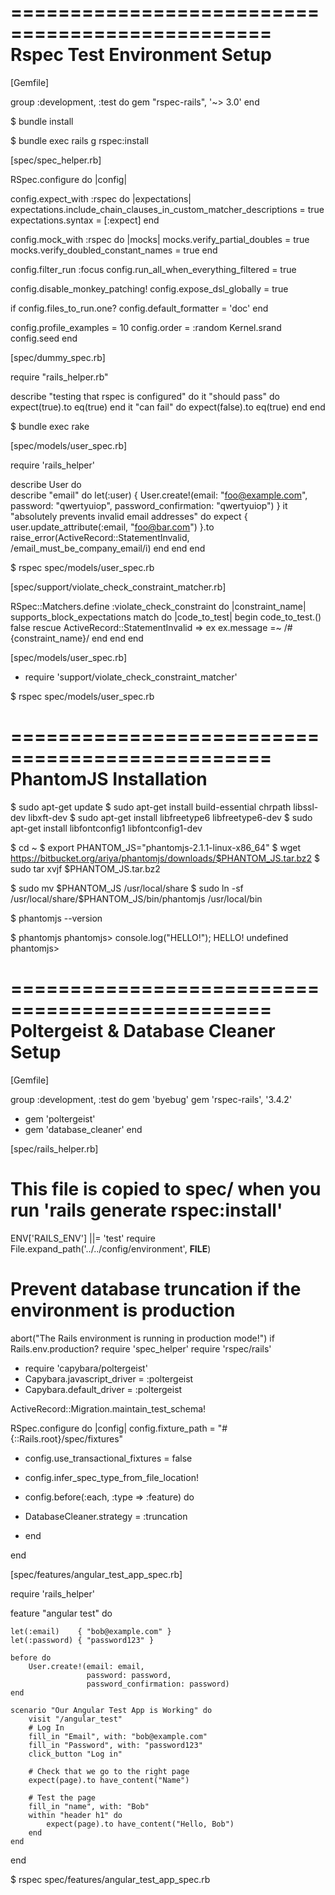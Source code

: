 ================================================
Rspec Test Environment Setup
================================================

[Gemfile]

group :development, :test do 
	gem "rspec-rails", '~> 3.0' 
end

$ bundle install

$ bundle exec rails g rspec:install

[spec/spec_helper.rb]

RSpec.configure do |config|

  config.expect_with :rspec do |expectations|
    expectations.include_chain_clauses_in_custom_matcher_descriptions = true
    expectations.syntax = [:expect]
  end

  config.mock_with :rspec do |mocks|
    mocks.verify_partial_doubles = true
    mocks.verify_doubled_constant_names = true
  end

  config.filter_run :focus
  config.run_all_when_everything_filtered = true

  config.disable_monkey_patching!
  config.expose_dsl_globally = true

  if config.files_to_run.one?
    config.default_formatter = 'doc'
  end

  config.profile_examples = 10
  config.order = :random
  Kernel.srand config.seed
end

[spec/dummy_spec.rb]

require "rails_helper.rb"

describe "testing that rspec is configured" do
	it "should pass" do 
		expect(true).to eq(true)
	end
	it "can fail" do 
		expect(false).to eq(true)
	end
end

$ bundle exec rake

[spec/models/user_spec.rb]

require 'rails_helper'

describe User do  
	describe "email" do
		let(:user) {
			User.create!(email: "foo@example.com",
						 password: "qwertyuiop",
						 password_confirmation: "qwertyuiop")
		}
		it "absolutely prevents invalid email addresses" do 
			expect {
				user.update_attribute(:email, "foo@bar.com")
			}.to raise_error(ActiveRecord::StatementInvalid,
							 /email_must_be_company_email/i)
		end
	end
end

$ rspec spec/models/user_spec.rb

[spec/support/violate_check_constraint_matcher.rb]

RSpec::Matchers.define :violate_check_constraint do |constraint_name|
	supports_block_expectations
	match do |code_to_test|
		begin
			code_to_test.()
			false
		rescue ActiveRecord::StatementInvalid => ex 
			ex.message =~ /#{constraint_name}/
		end
	end
end

[spec/models/user_spec.rb]

+ require 'support/violate_check_constraint_matcher'

$ rspec spec/models/user_spec.rb

================================================
PhantomJS Installation
================================================

$ sudo apt-get update
$ sudo apt-get install build-essential chrpath libssl-dev libxft-dev
$ sudo apt-get install libfreetype6 libfreetype6-dev
$ sudo apt-get install libfontconfig1 libfontconfig1-dev

$ cd ~
$ export PHANTOM_JS="phantomjs-2.1.1-linux-x86_64"
$ wget https://bitbucket.org/ariya/phantomjs/downloads/$PHANTOM_JS.tar.bz2
$ sudo tar xvjf $PHANTOM_JS.tar.bz2

$ sudo mv $PHANTOM_JS /usr/local/share
$ sudo ln -sf /usr/local/share/$PHANTOM_JS/bin/phantomjs /usr/local/bin

$ phantomjs --version

$ phantomjs 
phantomjs> console.log("HELLO!"); 
HELLO! 
undefined 
phantomjs>

================================================
Poltergeist & Database Cleaner Setup
================================================

[Gemfile]

group :development, :test do
  gem 'byebug'
  gem 'rspec-rails',    '3.4.2'
+ gem 'poltergeist'
+ gem 'database_cleaner'
end

[spec/rails_helper.rb]

# This file is copied to spec/ when you run 'rails generate rspec:install'
ENV['RAILS_ENV'] ||= 'test'
require File.expand_path('../../config/environment', __FILE__)
# Prevent database truncation if the environment is production
abort("The Rails environment is running in production mode!") if Rails.env.production?
  require 'spec_helper'
  require 'rspec/rails'
+ require 'capybara/poltergeist'
+ Capybara.javascript_driver = :poltergeist
+ Capybara.default_driver    = :poltergeist

ActiveRecord::Migration.maintain_test_schema!

RSpec.configure do |config|
   config.fixture_path = "#{::Rails.root}/spec/fixtures"

 + config.use_transactional_fixtures = false
 + config.infer_spec_type_from_file_location!



 + config.before(:each, :type => :feature) do
 +   DatabaseCleaner.strategy = :truncation
 + end
 
end

[spec/features/angular_test_app_spec.rb]

require 'rails_helper'

feature "angular test" do

	let(:email)    { "bob@example.com" } 
	let(:password) { "password123" }

	before do 
		User.create!(email: email, 
					 password: password, 
					 password_confirmation: password) 
	end

	scenario "Our Angular Test App is Working" do 
		visit "/angular_test"
		# Log In 
		fill_in "Email", with: "bob@example.com" 
		fill_in "Password", with: "password123" 
		click_button "Log in"

		# Check that we go to the right page 
		expect(page).to have_content("Name")

		# Test the page 
		fill_in "name", with: "Bob" 
		within "header h1" do 
			expect(page).to have_content("Hello, Bob") 
		end 
	end

end

$ rspec spec/features/angular_test_app_spec.rb 